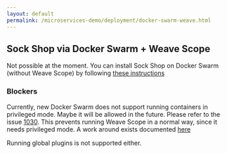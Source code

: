 ```yaml
---
layout: default
permalink: /microservices-demo/deployment/docker-swarm-weave.html
---
```


## Sock Shop via Docker Swarm + Weave Scope

Not possible at the moment. You can install Sock Shop on Docker Swarm (without Weave Scope) by following [these instructions](docker-swarm.md)

### Blockers

Currently, new Docker Swarm does not support running containers in privileged mode.
Maybe it will be allowed in the future.
Please refer to the issue [1030](https://github.com/docker/swarmkit/issues/1030#issuecomment-232299819).
This prevents running Weave Scope in a normal way, since it needs privileged mode.
A work around exists documented [here](https://github.com/weaveworks/scope-global-swarm-service)

Running global plugins is not supported either.
